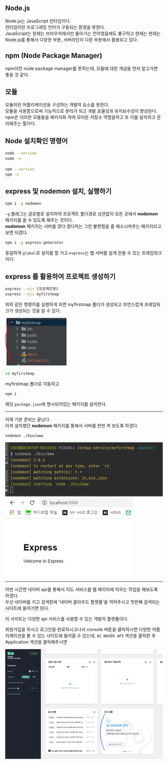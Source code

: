 ## Node.js

Node.js는 JavaScript 런타임이다.  
런타임이란 프로그래밍 언어가 구동되는 환경을 뜻한다.  
JavaScript는 원래는 브라우저에서만 돌아가는 언어였음에도 불구하고 현재는 현재는 Node.js를 통해서 다양한 부분, 
서버라던지 다른 부분에서 활용되고 있다.

## npm (Node Package Manager)

npm이란 node package manager를 뜻하는데, 모듈에 대한 개념을 먼저 알고가면 좋을 것 같다.  

## 모듈

모듈이란 어플리케이션을 구성하는 개별적 요소를 뜻한다.  
모듈을 사용함으로써 기능적으로 분리가 되고 개발 효율성과 유지보수성이 향상된다.  
npm은 이러한 모듈들을 패키지화 하여 모아둔 저장소 역할을하고 또 이를 설치하고 관리해주는 툴이다.  

## Node 설치확인 명령어

```bash
node --version
node -v

npm --version
npm -v
```

## express 및 nodemon 설치, 실행하기

```bash
npm i -g nodemon
```

`-g` 플래그는 글로벌로 설치하여 프로젝트 폴더경로 상관없이 모든 곳에서 **nodemon** 패키지를 쓸 수 있도록 해주는 것이다.  
**nodemon** 패키지는 서버를 껐다 켰다하는 그런 불편함을 좀 해소시켜주는 패키지라고 보면 되겠다.  

```bash
npm i -g express-generator
```

동일하게 `global`로 설치를 할 거고 `express`는 웹 서버를 쉽게 만들 수 있는 프레임워크이다.  

## express 를 활용하여 프로젝트 생성하기

```bash
express --ejs (프로젝트명)
express --ejs myfirstmap
```

위와 같은 명령어를 실행하게 되면 myfirstmap 폴더가 생성되고 자연스럽게 프레임워크가 생성되는 것을 알 수 있다.

![](/img/image00.jpg)

```bash
cd myfirstmap
```

myfirstmap 폴더로 이동하고

```bash
npm i
```

해당 `package.json`에 명시되어있는 패키지를 설치한다.

---

이제 기본 준비는 끝났다.  
아까 설치했던 **nodemon** 패키지를 통해서 서버를 한번 켜 보도록 하겠다.  

```bash
nodemon ./bin/www
```

![](/img/image01.jpg)
![](/img/image02.jpg)

---

이번 시간엔 네이버 api를 통해서 지도 서비스를 웹 페이지에 띄우는 작업을 해보도록 하겠다.  
우선 네이버를 키고 검색창에 '네이버 클라우드 플랫폼'을 적어주시고 첫번째 검색되는 사이트에 들어가면 된다.  

이 사이트는 다양한 api 서비스를 사용할 수 있는 개발자 플랫폼이다.  

회원가입을 하시고 로그인을 완료하시고나서 console 버튼을 클릭하시면 다양한 어플리케이션을 볼 수 있는 사이트에 들어올 수 있는데, 
`AI NAVER API` 섹션을 클릭한 후 Application 섹션을 클릭해주시면 

![](/img/image03.png)


